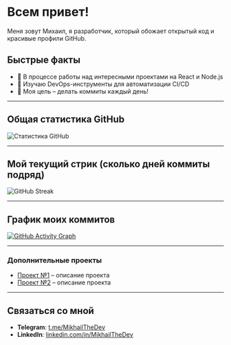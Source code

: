 # Всем привет!

Меня зовут Михаил, я разработчик, который обожает открытый код и красивые профили GitHub.

## Быстрые факты
- 🔭 В процессе работы над интересными проектами на React и Node.js
- 🌱 Изучаю DevOps-инструменты для автоматизации CI/CD
- 🎯 Моя цель – делать коммиты каждый день!

---

## Общая статистика GitHub
![Статистика GitHub](https://github-readme-stats.vercel.app/api?username=MikhailTheDev&show_icons=true&theme=radical)

---

## Мой текущий стрик (сколько дней коммиты подряд)
![GitHub Streak](https://streak-stats.demolab.com?user=MikhailTheDev&theme=radical&hide_border=true)

---

## График моих коммитов
[![GitHub Activity Graph](https://github-readme-activity-graph.cyclic.app/graph?username=MikhailTheDev&bg_color=fcfcfc&color=333333&line=aa271c&point=444444&area=true&hide_border=true)](https://github.com/Ashutosh00710/github-readme-activity-graph)

---

### Дополнительные проекты

- [Проект №1](https://github.com/MikhailTheDev/Project1) – описание проекта
- [Проект №2](https://github.com/MikhailTheDev/Project2) – описание проекта

---

## Связаться со мной
- **Telegram**: [t.me/MikhailTheDev](https://t.me/MikhailTheDev)
- **LinkedIn**: [linkedin.com/in/MikhailTheDev](https://www.linkedin.com/in/MikhailTheDev)
